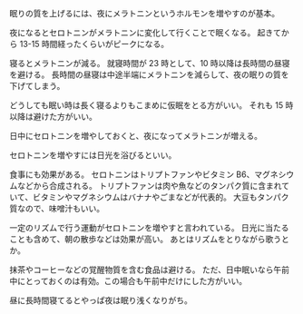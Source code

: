 眠りの質を上げるには、夜にメラトニンというホルモンを増やすのが基本。

夜になるとセロトニンがメラトニンに変化して行くことで眠くなる。
起きてから 13-15 時間経ったくらいがピークになる。

寝るとメラトニンが減る。
就寝時間が 23 時として、10 時以降は長時間の昼寝を避ける。
長時間の昼寝は中途半端にメラトニンを減らして、夜の眠りの質を下げてしまう。

どうしても眠い時は長く寝るよりもこまめに仮眠をとる方がいい。
それも 15 時以降は避けた方がいい。

日中にセロトニンを増やしておくと、夜になってメラトニンが増える。

セロトニンを増やすには日光を浴びるといい。

食事にも効果がある。
セロトニンはトリプトファンやビタミン B6、マグネシウムなどから合成される。
トリプトファンは肉や魚などのタンパク質に含まれていて、ビタミンやマグネシウムはバナナやごまなどが代表的。
大豆もタンパク質なので、味噌汁もいい。

一定のリズムで行う運動がセロトニンを増やすと言われている。
日光に当たることも含めて、朝の散歩などは効果が高い。
あとはリズムをとりながら歌うとか。

抹茶やコーヒーなどの覚醒物質を含む食品は避ける。
ただ、日中眠いなら午前中にとっておくのは有効。この場合も午前中だけにした方がいい。

昼に長時間寝てるとやっぱ夜は眠り浅くなりがち。
